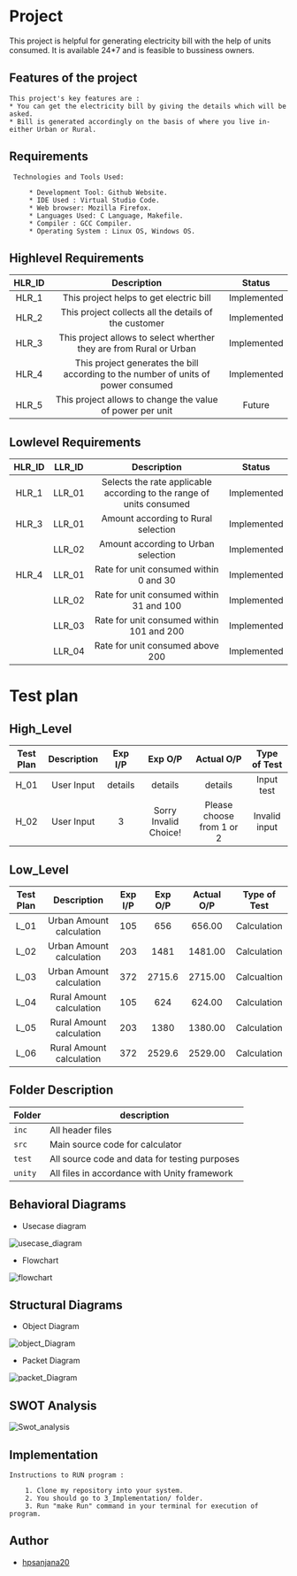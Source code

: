 # **Project**    

This project is helpful for generating electricity bill with the help of units consumed.
It is available 24*7 and is feasible to bussiness owners.
 
 ## **Features of the project**
 ```     
 This project's key features are :
 * You can get the electricity bill by giving the details which will be asked.
 * Bill is generated accordingly on the basis of where you live in-either Urban or Rural.
 
 ```
## **Requirements**
     Technologies and Tools Used:
     
         * Development Tool: Github Website.
         * IDE Used : Virtual Studio Code.
         * Web browser: Mozilla Firefox.
         * Languages Used: C Language, Makefile.
         * Compiler : GCC Compiler.
         * Operating System : Linux OS, Windows OS.     
## Highlevel Requirements
|HLR_ID|Description|Status|
|:--:|:--:|:--:|
|HLR_1|This project helps to get electric bill|Implemented|
|HLR_2|This project  collects all the details of the customer|Implemented|
|HLR_3|This project allows to select wherther they are from Rural or Urban|Implemented|
|HLR_4|This project generates the bill according to the number of units of power consumed|Implemented|
|HLR_5|This project allows to change the value of power per unit|Future|

    
## Lowlevel Requirements
|HLR_ID|LLR_ID|Description|Status|
|:--:|:--:|:--:|:--:|
|HLR_1|LLR_01|Selects the rate applicable according to the range of units consumed|Implemented|
|HLR_3|LLR_01|Amount according to Rural selection|Implemented|
||LLR_02|Amount according to Urban selection|Implemented|
|HLR_4|LLR_01|Rate for unit consumed within 0 and 30|Implemented|
||LLR_02|Rate for unit consumed within 31 and 100|Implemented|
||LLR_03|Rate for unit consumed within 101 and 200|Implemented|
||LLR_04|Rate for unit consumed above 200|Implemented|

# Test plan
## High_Level
Test Plan | Description | Exp I/P | Exp O/P | Actual O/P | Type of Test 
|:--:|:--:|:--:|:--:|:--:|:--:|
| H_01| User Input | details | details| details | Input test|
| H_02| User Input | 3 | Sorry Invalid Choice! |Please choose from 1 or 2 | Invalid input |


## Low_Level
Test Plan | Description | Exp I/P | Exp O/P | Actual O/P | Type of Test 
|:--:|:--:|:--:|:--:|:--:|:--:|
|L_01| Urban Amount calculation | 105 | 656 | 656.00 | Calculation|
|L_02| Urban Amount calculation  | 203| 1481 | 1481.00 | Calculation |
|L_03| Urban Amount calculation  | 372 | 2715.6 | 2715.00 | Calcualtion |
|L_04| Rural Amount calculation  | 105 | 624 | 624.00 |Calculation | 
|L_05|Rural Amount calculation  | 203 | 1380 |1380.00 | Calculation | 
|L_06|Rural Amount calculation  | 372| 2529.6 |2529.00| Calculation |


## Folder Description
Folder        | description
--------------| ----------------------------------------------
`inc`         | All header files
`src`         | Main source code for calculator
`test`        | All source code and data for testing purposes
`unity`       | All files in accordance with Unity framework

## Behavioral Diagrams


* Usecase diagram

![usecase_diagram](https://github.com/hpsanjana20/M1_Electricity_Bill/blob/main/2_Architecture/usecase_diagram.drawio.png)



* Flowchart

![flowchart](https://github.com/hpsanjana20/M1_Electricity_Bill/blob/main/2_Architecture/flowchart.drawio.png)


## Structural Diagrams

* Object Diagram

![object_Diagram](https://github.com/hpsanjana20/M1_Electricity_Bill/blob/main/2_Architecture/object_diagram.drawio.png)

* Packet Diagram

![packet_Diagram](https://github.com/hpsanjana20/M1_Electricity_Bill/blob/main/2_Architecture/packet_diagram.drawio.png)

## SWOT Analysis
![Swot_analysis](https://github.com/hpsanjana20/M1_Electricity_Bill/blob/main/6_ImagesAndVideos/SWOT%20Analysis.png)


## Implementation
    Instructions to RUN program :
    
        1. Clone my repository into your system.
        2. You should go to 3_Implementation/ folder.
        3. Run "make Run" command in your terminal for execution of program.
        
## Author
- [hpsanjana20](https://github.com/hpsanjana20)
        
 
        
